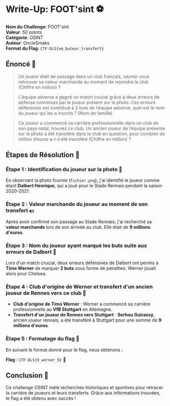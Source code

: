 
# Write-Up: FOOT'sint ⚽️

**Nom du Challenge**: FOOT'sint  
**Valeur**: 50 points  
**Catégorie**: OSINT  
**Auteur**: OncleSmaks  
**Format du Flag**: `CTF-DLS{vm_buteur_transfert}`  

## Énoncé 📝

> Un joueur était de passage dans un club français, saurez-vous retrouver sa valeur marchande au moment de rejoindre le club (Chiffre en million) ?

> L'équipe adverse a gagné un match crucial grâce à deux erreurs de défense commises par le joueur présent sur la photo. Ces erreurs défensives ont contribué à 2 buts de l’équipe adverse, quel est le nom du joueur qui les a inscrits ? (Nom de famille)

> Ce joueur a commencé sa carrière professionnelle dans un club de son pays natal, trouvez ce club. Un ancien joueur de l’équipe présente sur la photo a été transféré dans le club en question, pour combien de million d’euros a-t-il été transféré (Chiffre en million) ?

## Étapes de Résolution 🚀

### Étape 1 : Identification du joueur sur la photo 📸
En observant la photo fournie (`fichier.png`), j'ai identifié le joueur comme étant **Dalbert Henrique**, qui a joué pour le Stade Rennais pendant la saison 2020-2021.

### Étape 2 : Valeur marchande du joueur au moment de son transfert 💶
Après avoir confirmé son passage au Stade Rennais, j'ai recherché sa **valeur marchande** lors de son arrivée au club. Elle était de **9 millions d'euros**.

### Étape 3 : Nom du joueur ayant marqué les buts suite aux erreurs de Dalbert 🎯
Lors d'un match crucial, deux erreurs défensives de Dalbert ont permis à **Timo Werner** de marquer **2 buts** sous forme de pénalties. Werner jouait alors pour Chelsea.

### Étape 4 : Club d'origine de Werner et transfert d'un ancien joueur de Rennes vers ce club 🔄
- **Club d'origine de Timo Werner** : Werner a commencé sa carrière professionnelle au **VfB Stuttgart** en Allemagne.
- **Transfert d'un joueur de Rennes vers Stuttgart** : **Serhou Guirassy**, ancien joueur rennais, a été transféré à Stuttgart pour une somme de **9 millions d'euros**.

### Étape 5 : Formatage du flag 📝
En suivant le format donné pour le flag, nous obtenons :

**Flag** : `CTF-DLS{9_werner_9}` 🎉

## Conclusion 🎊
Ce challenge OSINT mêle recherches historiques et sportives pour retracer la carrière de joueurs et leurs transferts. Grâce aux informations trouvées, le flag a été obtenu avec succès !

